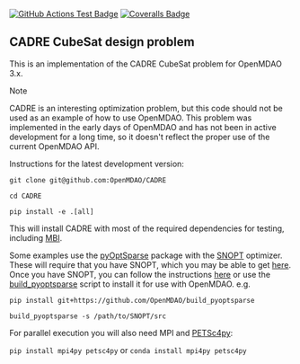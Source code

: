 [![GitHub Actions Test Badge][1]][2]
[![Coveralls Badge][3]][4]

CADRE CubeSat design problem
----------------------------

This is an implementation of the CADRE CubeSat problem for OpenMDAO 3.x.

> [!NOTE]
> CADRE is an interesting optimization problem, but this code should not be used as an example of how to use OpenMDAO. This problem was implemented in the early days of OpenMDAO and has not been in active development for a long time, so it doesn't reflect the proper use of the current OpenMDAO API.

Instructions for the latest development version:

  `git clone git@github.com:OpenMDAO/CADRE`

  `cd CADRE`

  `pip install -e .[all]`

This will install CADRE with most of the required dependencies for testing, including [MBI][5].

Some examples use the [pyOptSparse][6] package with the [SNOPT][7] optimizer.
These will require that you have SNOPT, which you may be able to get [here][8].
Once you have SNOPT, you can follow the instructions [here][9] or use the [build_pyoptsparse][10] script to install it for use with OpenMDAO. e.g.

  `pip install git+https://github.com/OpenMDAO/build_pyoptsparse`

  `build_pyoptsparse -s /path/to/SNOPT/src`

For parallel execution you will also need MPI and [PETSc4py][11]:

  `pip install mpi4py petsc4py`
or
  `conda install mpi4py petsc4py`



[1]:  https://github.com/OpenMDAO/CADRE/actions/workflows/CADRE_test_workflow.yml/badge.svg "Github Actions Badge"
[2]:  https://github.com/OpenMDAO/CADRE/actions "Github Actions"

[3]:  https://coveralls.io/repos/github/OpenMDAO/CADRE/badge.svg?branch=master "Coverage Badge"
[4]:  https://coveralls.io/github/OpenMDAO/CADRE?branch=master "CADRE @Coveralls"

[5]:  https://github.com/OpenMDAO/MBI "MBI"

[6]:  https://mdolab-pyoptsparse.readthedocs-hosted.com/en/latest/ "pyOptSparse"
[7]:  https://ccom.ucsd.edu/~optimizers/solvers/snopt/ "SNOPT"
[8]:  https://ccom.ucsd.edu/~optimizers/downloads/request/academic/ "UCSD"
[9]:  https://mdolab-pyoptsparse.readthedocs-hosted.com/en/latest/optimizers/SNOPT.html "MDO Lab"
[10]: https://github.com/OpenMDAO/build_pyoptsparse "build_pyoptsparse"


[11]: https://petsc.org/release/petsc4py/ "PETSc4py"
